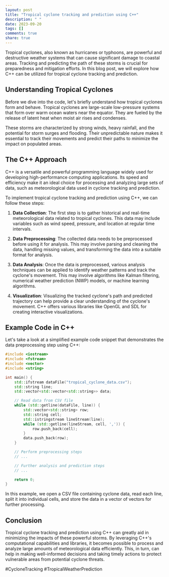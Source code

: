 ```yaml
---
layout: post
title: "Tropical cyclone tracking and prediction using C++"
description: " "
date: 2023-09-20
tags: []
comments: true
share: true
---
```


Tropical cyclones, also known as hurricanes or typhoons, are powerful and destructive weather systems that can cause significant damage to coastal areas. Tracking and predicting the path of these storms is crucial for preparedness and mitigation efforts. In this blog post, we will explore how C++ can be utilized for tropical cyclone tracking and prediction.

## Understanding Tropical Cyclones

Before we dive into the code, let's briefly understand how tropical cyclones form and behave. Tropical cyclones are large-scale low-pressure systems that form over warm ocean waters near the equator. They are fueled by the release of latent heat when moist air rises and condenses.

These storms are characterized by strong winds, heavy rainfall, and the potential for storm surges and flooding. Their unpredictable nature makes it essential to track their movements and predict their paths to minimize the impact on populated areas.

## The C++ Approach

C++ is a versatile and powerful programming language widely used for developing high-performance computing applications. Its speed and efficiency make it an ideal choice for processing and analyzing large sets of data, such as meteorological data used in cyclone tracking and prediction.

To implement tropical cyclone tracking and prediction using C++, we can follow these steps:

1. **Data Collection**: The first step is to gather historical and real-time meteorological data related to tropical cyclones. This data may include variables such as wind speed, pressure, and location at regular time intervals.

2. **Data Preprocessing**: The collected data needs to be preprocessed before using it for analysis. This may involve parsing and cleaning the data, handling missing values, and transforming the data into a suitable format for analysis.

3. **Data Analysis**: Once the data is preprocessed, various analysis techniques can be applied to identify weather patterns and track the cyclone's movement. This may involve algorithms like Kalman filtering, numerical weather prediction (NWP) models, or machine learning algorithms.

4. **Visualization**: Visualizing the tracked cyclone's path and predicted trajectory can help provide a clear understanding of the cyclone's movement. C++ offers various libraries like OpenGL and SDL for creating interactive visualizations.

## Example Code in C++

Let's take a look at a simplified example code snippet that demonstrates the data preprocessing step using C++:

```cpp
#include <iostream>
#include <fstream>
#include <vector>
#include <string>

int main() {
    std::ifstream dataFile("tropical_cyclone_data.csv");
    std::string line;
    std::vector<std::vector<std::string>> data;

    // Read data from CSV file
    while (std::getline(dataFile, line)) {
        std::vector<std::string> row;
        std::string cell;
        std::istringstream lineStream(line);
        while (std::getline(lineStream, cell, ',')) {
            row.push_back(cell);
        }
        data.push_back(row);
    }

    // Perform preprocessing steps
    // ...

    // Further analysis and prediction steps
    // ...

    return 0;
}
```

In this example, we open a CSV file containing cyclone data, read each line, split it into individual cells, and store the data in a vector of vectors for further processing.

## Conclusion

Tropical cyclone tracking and prediction using C++ can greatly aid in minimizing the impacts of these powerful storms. By leveraging C++'s computational capabilities and libraries, it becomes possible to process and analyze large amounts of meteorological data efficiently. This, in turn, can help in making well-informed decisions and taking timely actions to protect vulnerable areas from potential cyclone threats.

#CycloneTracking #TropicalWeatherPrediction
